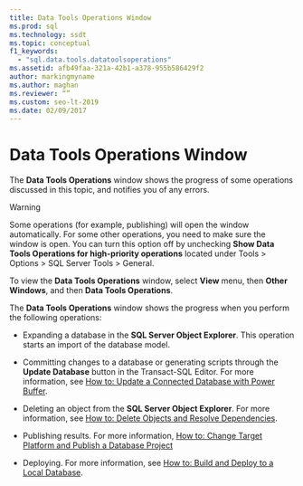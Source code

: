 ```yaml
---
title: Data Tools Operations Window
ms.prod: sql
ms.technology: ssdt
ms.topic: conceptual
f1_keywords: 
  - "sql.data.tools.datatoolsoperations"
ms.assetid: afb49faa-321a-42b1-a378-955b586429f2
author: markingmyname
ms.author: maghan
ms.reviewer: “”
ms.custom: seo-lt-2019
ms.date: 02/09/2017
---
```


# Data Tools Operations Window

The **Data Tools Operations**  window shows the progress of some operations discussed in this topic, and notifies you of any errors.  
  
> [!WARNING]  
> Some operations (for example, publishing) will open the window automatically. For some other operations, you need to make sure the window is open. You can turn this option off by unchecking **Show Data Tools Operations for high-priority operations** located under Tools > Options > SQL Server Tools > General.  
  
To view the **Data Tools Operations** window, select **View** menu, then **Other Windows**, and then **Data Tools Operations**.  
  
The **Data Tools Operations** window shows the progress when you perform the following operations:  
  
-   Expanding a database in the **SQL Server Object Explorer**. This operation starts an import of the database model.  
  
-   Committing changes to a database or generating scripts through the **Update Database** button in the Transact\-SQL Editor. For more information, see [How to: Update a Connected Database with Power Buffer](../ssdt/how-to-update-a-connected-database-with-power-buffer.md).  
  
-   Deleting an object from the **SQL Server Object Explorer**. For more information, see [How to: Delete Objects and Resolve Dependencies](../ssdt/how-to-delete-objects-and-resolve-dependencies.md).  
  
-   Publishing results. For more information, [How to: Change Target Platform and Publish a Database Project](../ssdt/how-to-change-target-platform-and-publish-a-database-project.md)  
  
-   Deploying. For more information, see [How to: Build and Deploy to a Local Database](../ssdt/how-to-build-and-deploy-to-a-local-database.md).  
  
